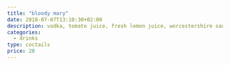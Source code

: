 ```yaml
---
title: "bloody mary"
date: 2018-07-07T13:10:30+02:00
description: vodka, tomato juice, fresh lemon juice, worcestershire sauce, sea salt
categories:
  - drinks
type: coctails
price: 20
---
```


